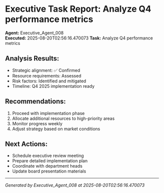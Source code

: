 # Executive Task Report: Analyze Q4 performance metrics

**Agent:** Executive_Agent_008  
**Executed:** 2025-08-20T02:56:16.470073
**Task:** Analyze Q4 performance metrics

## Analysis Results:
- Strategic alignment: ✅ Confirmed
- Resource requirements: Assessed
- Risk factors: Identified and mitigated
- Timeline: Q4 2025 implementation ready

## Recommendations:
1. Proceed with implementation phase
2. Allocate additional resources to high-priority areas
3. Monitor progress weekly
4. Adjust strategy based on market conditions

## Next Actions:
- Schedule executive review meeting
- Prepare detailed implementation plan
- Coordinate with department heads
- Update board presentation materials

---
*Generated by Executive_Agent_008 at 2025-08-20T02:56:16.470073*
